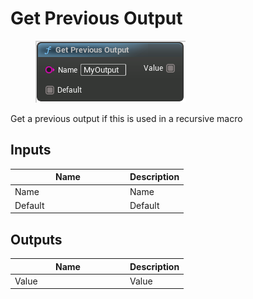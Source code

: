 # Get Previous Output

<div align="left" data-full-width="false">

<figure><img src="../../../.gitbook/assets/Get_Previous_Output.png" alt=""><figcaption></figcaption></figure>

</div>

Get a previous output if this is used in a recursive macro

## Inputs

<table><thead><tr><th width="170">Name</th><th>Description</th></tr></thead><tbody><tr><td>Name</td><td>Name</td></tr><tr><td>Default</td><td>Default</td></tr></tbody></table>

## Outputs

<table><thead><tr><th width="170">Name</th><th>Description</th></tr></thead><tbody><tr><td>Value</td><td>Value</td></tr></tbody></table>

